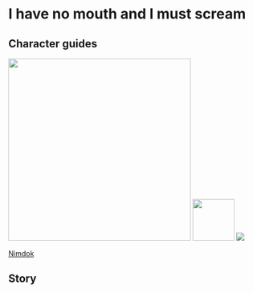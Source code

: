 # I have no mouth and I must scream

## Character guides

<img src="all_characters.avif" style="width: 363px; height: auto;">
<img src="nim_face.avif" style="width: 83px; height: auto;">
<img src=1.avif>

[Nimdok](nimdok)

## Story






